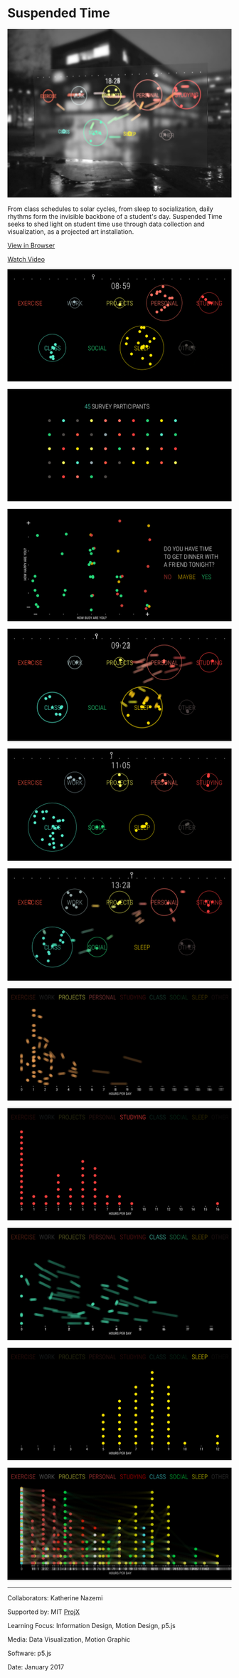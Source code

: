 # Suspended Time

![](SuspendedTimeComposite.jpg)

From class schedules to solar cycles, from sleep to socialization, daily rhythms form the invisible backbone of a student's day. Suspended Time seeks to shed light on student time use through data collection and visualization, as a projected art installation.

[View in Browser](https://willy-vvu.github.io/SuspendedTime)

[Watch Video](https://www.youtube.com/watch?v=0fhPgU8s63Y)

![](SuspendedTimeAnim.gif)

![](SuspendedTime1.png)

![](SuspendedTime2.png)

![](SuspendedTime3.png)

![](SuspendedTime4.png)

![](SuspendedTime5.png)

![](SuspendedTime6.png)

![](SuspendedTime7.png)

![](SuspendedTime8.png)

![](SuspendedTime9.png)

![](SuspendedTime10.png)

---

Collaborators: Katherine Nazemi

Supported by: MIT [ProjX](https://projx.mit.edu/)

Learning Focus: Information Design, Motion Design, p5.js

Media: Data Visualization, Motion Graphic

Software: p5.js

Date: January 2017
